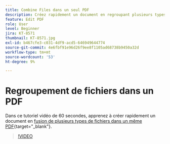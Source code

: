 ```yaml
---
title: Combine Files dans un seul PDF
description: Créez rapidement un document en regroupant plusieurs types de fichiers dans un même PDF
feature: Edit PDF
role: User
level: Beginner
jira: KT-8571
thumbnail: KT-8571.jpg
exl-id: b467cfe3-c031-4df9-acd5-646949644774
source-git-commit: 4e6fbf91e96d26f9ee8f1105ad68738b9450a32d
workflow-type: tm+mt
source-wordcount: '53'
ht-degree: 9%

---
```


# Regroupement de fichiers dans un PDF

Dans ce tutoriel vidéo de 60 secondes, apprenez à créer rapidement un document en [fusion de plusieurs types de fichiers dans un même PDF](https://www.adobe.com/fr/acrobat/online/merge-pdf.html){target="_blank"}.

>[!VIDEO](https://video.tv.adobe.com/v/336361?quality=12&learn=on&hidetitle=true)
